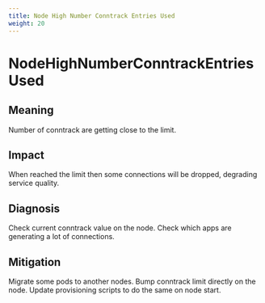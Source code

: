 ```yaml
---
title: Node High Number Conntrack Entries Used
weight: 20
---
```


# NodeHighNumberConntrackEntriesUsed

## Meaning

Number of conntrack are getting close to the limit.[](link)

## Impact

When reached the limit then some connections will be dropped, degrading service quality.

## Diagnosis

Check current conntrack value on the node.
Check which apps are generating a lot of connections.

## Mitigation

Migrate some pods to another nodes.
Bump conntrack limit directly on the node.
Update provisioning scripts to do the same on node start.
